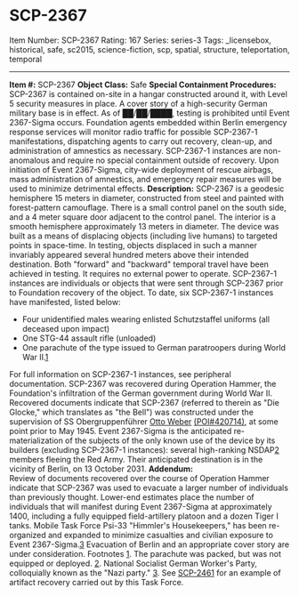 # SCP-2367
Item Number: SCP-2367
Rating: 167
Series: series-3
Tags: _licensebox, historical, safe, sc2015, science-fiction, scp, spatial, structure, teleportation, temporal

---

**Item #:** SCP-2367
**Object Class:** Safe
**Special Containment Procedures:** SCP-2367 is contained on-site in a hangar constructed around it, with Level 5 security measures in place. A cover story of a high-security German military base is in effect. As of ██/██/████, testing is prohibited until Event 2367-Sigma occurs.
Foundation agents embedded within Berlin emergency response services will monitor radio traffic for possible SCP-2367-1 manifestations, dispatching agents to carry out recovery, clean-up, and administration of amnestics as necessary. SCP-2367-1 instances are non-anomalous and require no special containment outside of recovery.
Upon initiation of Event 2367-Sigma, city-wide deployment of rescue airbags, mass administration of amnestics, and emergency repair measures will be used to minimize detrimental effects.
**Description:** SCP-2367 is a geodesic hemisphere 15 meters in diameter, constructed from steel and painted with forest-pattern camouflage. There is a small control panel on the south side, and a 4 meter square door adjacent to the control panel. The interior is a smooth hemisphere approximately 13 meters in diameter. The device was built as a means of displacing objects (including live humans) to targeted points in space-time. In testing, objects displaced in such a manner invariably appeared several hundred meters above their intended destination. Both "forward" and "backward" temporal travel have been achieved in testing. It requires no external power to operate.
SCP-2367-1 instances are individuals or objects that were sent through SCP-2367 prior to Foundation recovery of the object. To date, six SCP-2367-1 instances have manifested, listed below:
  * Four unidentified males wearing enlisted Schutzstaffel uniforms (all deceased upon impact)
  * One STG-44 assault rifle (unloaded)
  * One parachute of the type issued to German paratroopers during World War II.[1](javascript:;)

For full information on SCP-2367-1 instances, see peripheral documentation.
SCP-2367 was recovered during Operation Hammer, the Foundation's infiltration of the German government during World War II. Recovered documents indicate that SCP-2367 (referred to therein as "Die Glocke," which translates as "the Bell") was constructed under the supervision of SS Obergruppenführer [Otto Weber](/etymology-of-die-glocke) [(POI#420714)](/keine-kosten-zu-hoch), at some point prior to May 1945.
Event 2367-Sigma is the anticipated re-materialization of the subjects of the only known use of the device by its builders (excluding SCP-2367-1 instances): several high-ranking NSDAP[2](javascript:;) members fleeing the Red Army. Their anticipated destination is in the vicinity of Berlin, on 13 October 2031.
**Addendum:**  
Review of documents recovered over the course of Operation Hammer indicate that SCP-2367 was used to evacuate a larger number of individuals than previously thought. Lower-end estimates place the number of individuals that will manifest during Event 2367-Sigma at approximately 1400, including a fully equipped field-artillery platoon and a dozen Tiger I tanks. Mobile Task Force Psi-33 "Himmler's Housekeepers," has been re-organized and expanded to minimize casualties and civilian exposure to Event 2367-Sigma.[3](javascript:;) Evacuation of Berlin and an appropriate cover story are under consideration.
Footnotes
[1](javascript:;). The parachute was packed, but was not equipped or deployed.
[2](javascript:;). National Socialist German Worker's Party, colloquially known as the "Nazi party."
[3](javascript:;). See [SCP-2461](/scp-2461) for an example of artifact recovery carried out by this Task Force.